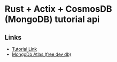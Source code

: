 # Rust + Actix + CosmosDB (MongoDB) tutorial api

## Links

- [Tutorial Link](https://dev.to/jbarszczewski/rust-actix-cosmosdb-mongodb-tutorial-api-17i5)
- [MongoDb Atlas (free dev db)](https://www.mongodb.com/atlas/database)
